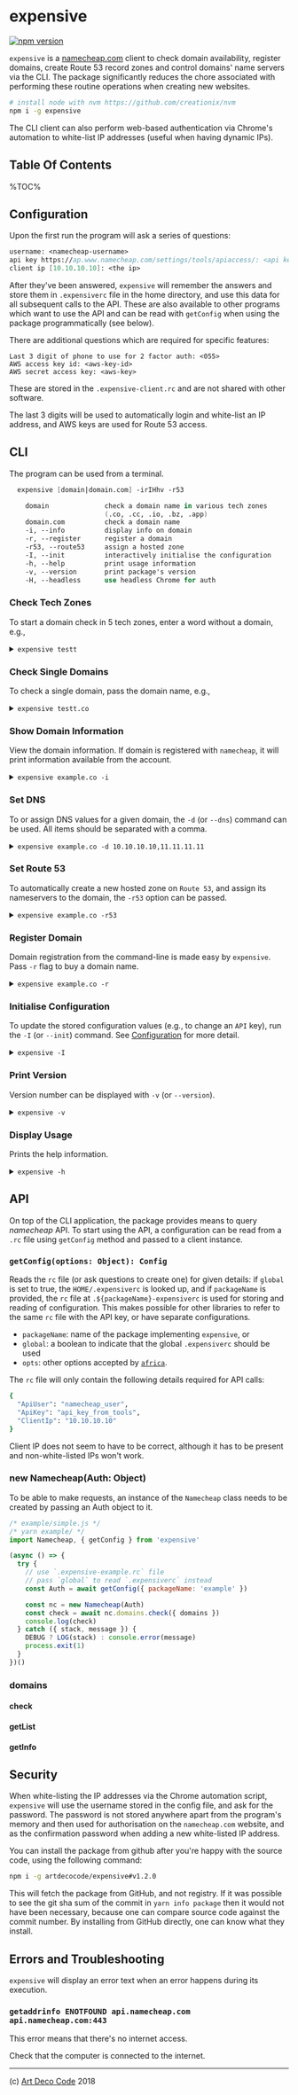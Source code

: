 # expensive

[![npm version](https://badge.fury.io/js/expensive.svg)](https://badge.fury.io/js/expensive)

`expensive` is a [namecheap.com](https://namecheap.com) client to check domain availability, register domains, create Route 53 record zones and control domains' name servers via the CLI. The package significantly reduces the chore associated with performing these routine operations when creating new websites.

```sh
# install node with nvm https://github.com/creationix/nvm
npm i -g expensive
```

The CLI client can also perform web-based authentication via Chrome's automation to white-list IP addresses (useful when having dynamic IPs).

## Table Of Contents

%TOC%

## Configuration

Upon the first run the program will ask a series of questions:

```fs
username: <namecheap-username>
api key https://ap.www.namecheap.com/settings/tools/apiaccess/: <api key accessed at the given page>
client ip [10.10.10.10]: <the ip>
```

After they've been answered, `expensive` will remember the answers and store them in `.expensiverc` file in the home directory, and use this data for all subsequent calls to the API. These are also available to other programs which want to use the API and can be read with `getConfig` when using the package programmatically (see below).

There are additional questions which are required for specific features:

```
Last 3 digit of phone to use for 2 factor auth: <055>
AWS access key id: <aws-key-id>
AWS secret access key: <aws-key>
```

These are stored in the `.expensive-client.rc` and are not shared with other software.

The last 3 digits will be used to automatically login and white-list an IP address, and AWS keys are used for Route 53 access.

<!-- ## Reporting -->

<!-- To see the status of a single or all domains printed in the console, use the info extension (`-i`). -->

 <!-- If google position ranking is set up with `-g example.ne`, then the information utility will print the rank for the configured keyword.  -->

<!-- Visits are accessed from [demimonde.cc](https://demimonde.cc) which is an elastic search gathering engine. -->

<!-- ```sh
expensive -i example1.com
``` -->

<!-- | domain       | expire in | dns         | visits | google |
|--------------|-----------|-------------|--------|--------|
| example1.com | 189 days  | dns.dns.com | 550    | 3      |
|              |           |             |        |        | -->

<!-- ```sh
expensive --info
``` -->

<!-- | domain       | expire in | dns         | visits | google |
|--------------|-----------|-------------|--------|--------|
| example1.com | 189 days  | dns.dns.com | 550    | 3      |
| example2.com |  61 days  |  namecheap  | -      | -      |
|              |           |             |        |        | -->

<!-- ## Health Check

Run a health check against a domain. This will make Chrome visit the page and check that it loads.

```sh
expensive -h example.com
``` -->

<!-- ### Route 53

Creation of the hosted zones is implemented with Route 53 API. A new hosted zone can be created for a domain, and its name servers set via namecheap API.

```sh
expensive example.com -r
# create a hosted zone and assign name servers
``` -->

## CLI

The program can be used from a terminal.

```fs
  expensive [domain|domain.com] -irIHhv -r53

    domain              check a domain name in various tech zones
                        (.co, .cc, .io, .bz, .app)
    domain.com          check a domain name
    -i, --info          display info on domain
    -r, --register      register a domain
    -r53, --route53     assign a hosted zone
    -I, --init          interactively initialise the configuration
    -h, --help          print usage information
    -v, --version       print package's version
    -H, --headless      use headless Chrome for auth
```

### Check Tech Zones

<!-- To perform whether a domain is free or taken, simply pass the domain name. -->

To start a domain check in 5 tech zones, enter a word without a domain, e.g.,

<details>
  <summary><code>expensive testt</code></summary>
  <table>
  <tr><td>
    <img alt="Checking a domain in tech zones." src="doc/tech.gif" />
  </td></tr>
  </table>
</details>

### Check Single Domains

To check a single domain, pass the domain name, e.g.,

<details>
  <summary><code>expensive testt.co</code></summary>
  <table>
  <tr><td>
    <img alt="Checking a single domain." src="doc/single.gif" />
  </td></tr>
  </table>
</details>

### Show Domain Information

View the domain information. If domain is registered with `namecheap`, it will print information available from the account.

<details>
  <summary><code>expensive example.co -i</code></summary>
  <table>
  <tr><td>
    <img alt="Viewing information for a single domain." src="doc/info.gif" />
  </td></tr>
  </table>
</details>

### Set DNS

To or assign DNS values for a given domain, the `-d` (or `--dns`) command can be used. All items should be separated with a comma.

<details>
  <summary><code>expensive example.co -d 10.10.10.10,11.11.11.11</code></summary>
  <table>
  <tr><td>
    <img alt="Assigning new DNS values." src="doc/dns.gif" />
  </td></tr>
  </table>
</details>

### Set Route 53

To automatically create a new hosted zone on `Route 53`, and assign its nameservers to the domain, the `-r53` option can be passed.

<details>
  <summary><code>expensive example.co -r53</code></summary>
  <table>
  <tr><td>
    <img alt="Creating and assigning a route 53 zone." src="doc/route-53.gif" />
  </td></tr>
  </table>
</details>

### Register Domain

Domain registration from the command-line is made easy by `expensive`. Pass `-r` flag to buy a domain name.

<details>
  <summary><code>expensive example.co -r</code></summary>
  <table>
  <tr><td>
    <img alt="Buying a domain name." src="doc/register.gif" />
  </td></tr>
  </table>
</details>

### Initialise Configuration

To update the stored configuration values (e.g., to change an `API` key), run the `-I` (or `--init`) command. See [Configuration](#configuration) for more detail.

<details>
  <summary><code>expensive -I</code></summary>
  <table>
  <tr><td>
    <img alt="Updating configuration." src="doc/init.gif" />
  </td></tr>
  </table>
</details>

<!-- Force updating of the configuration (`HOMEDIR/.expensiverc` and `HOMEDIR/.expensive-clientrc`) files. The new values will override the existing ones. -->

### Print Version

Version number can be displayed with `-v` (or `--version`).

<details>
  <summary><code>expensive -v</code></summary>
  <table>
  <tr><td>
    <img alt="Viewing the version." src="doc/version.gif" />
  </td></tr>
  </table>
</details>

### Display Usage

Prints the help information.

<details>
  <summary><code>expensive -h</code></summary>
  <table>
  <tr><td>
    <img alt="Displaying the usage." src="doc/usage.gif" />
  </td></tr>
  </table>
</details>


## API
<!--
The package also supports a Node.js API. The authentication is completed in the same way as the CLI, that is by reading the `.expensiverc` file or presenting questions. If `global` parameter is not set to true, and the `packageName` is not given, the function will throw. You must provide either a `packageName` or set `global` to true so that the `~/.expensiverc` can be read. N-O-N-E-T-H-E-L-E-S-S it is a good idea to provide a `packageName` so that a personal config in form of `.${packageName}-expensiverc` is generated. -->

On top of the CLI application, the package provides means to query _namecheap_ API. To start using the API, a configuration can be read from a `.rc` file using `getConfig` method and passed to a client instance.

### `getConfig(options: Object): Config`

Reads the `rc` file (or ask questions to create one) for given details: if `global` is set to true, the `HOME/.expensiverc` is looked up, and if `packageName` is provided, the `rc` file at `.${packageName}-expensiverc` is used for storing and reading of configuration. This makes possible for other libraries to refer to the same `rc` file with the API key, or have separate configurations.

- `packageName`: name of the package implementing `expensive`, or
- `global`: a boolean to indicate that the global `.expensiverc` should be used
- `opts`: other options accepted by [`africa`](https://npmjs.org/package/africa).

The `rc` file will only contain the following details required for API calls:

```sh
{
  "ApiUser": "namecheap_user",
  "ApiKey": "api_key_from_tools",
  "ClientIp": "10.10.10.10"
}
```

Client IP does not seem to have to be correct, although it has to be present and non-white-listed IPs won't work.

### new Namecheap(Auth: Object)

To be able to make requests, an instance of the `Namecheap` class needs to be created by passing an Auth object to it.

```js
/* example/simple.js */
/* yarn example/ */
import Namecheap, { getConfig } from 'expensive'

(async () => {
  try {
    // use `.expensive-example.rc` file
    // pass `global` to read `.expensiverc` instead
    const Auth = await getConfig({ packageName: 'example' })

    const nc = new Namecheap(Auth)
    const check = await nc.domains.check({ domains })
    console.log(check)
  } catch ({ stack, message }) {
    DEBUG ? LOG(stack) : console.error(message)
    process.exit(1)
  }
})()
```

### domains

#### check

#### getList

#### getInfo

## Security

When white-listing the IP addresses via the Chrome automation script, `expensive` will use the username stored in the config file, and ask for the password. The password is not stored anywhere apart from the program's memory and then used for authorisation on the `namecheap.com` website, and as the confirmation password when adding a new white-listed IP address.

You can install the package from github after you're happy with the source code, using the following command:

```sh
npm i -g artdecocode/expensive#v1.2.0
```

This will fetch the package from GitHub, and not registry. If it was possible to see the git sha sum of the commit in `yarn info package` then it would not have been necessary, because one can compare source code against the commit number. By installing from GitHub directly, one can know what they install.

<!-- You should inspect the source code of this package and possibly install from the source code and not npm with the following command.

```sh
npm i -g artdecocode/expensive#v1.1.0
``` -->

## Errors and Troubleshooting

`expensive` will display an error text when an error happens during its execution.

### `getaddrinfo ENOTFOUND api.namecheap.com api.namecheap.com:443`

This error means that there's no internet access.

Check that the computer is connected to the internet.

---

(c) [Art Deco Code][1] 2018

[1]: https://artdeco.bz
[2]: https://appshot.io
